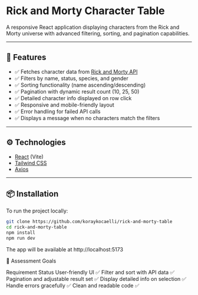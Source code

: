 # Rick and Morty Character Table

A responsive React application displaying characters from the Rick and Morty universe with advanced filtering, sorting, and pagination capabilities.

---

## 🎯 Features

- ✅ Fetches character data from [Rick and Morty API](https://rickandmortyapi.com/)
- ✅ Filters by name, status, species, and gender
- ✅ Sorting functionality (name ascending/descending)
- ✅ Pagination with dynamic result count (10, 25, 50)
- ✅ Detailed character info displayed on row click
- ✅ Responsive and mobile-friendly layout
- ✅ Error handling for failed API calls
- ✅ Displays a message when no characters match the filters

---

## ⚙️ Technologies

- [React](https://reactjs.org/) (Vite)
- [Tailwind CSS](https://tailwindcss.com/)
- [Axios](https://axios-http.com/)

---

## 📦 Installation

To run the project locally:

```bash
git clone https://github.com/koraykocaelli/rick-and-morty-table
cd rick-and-morty-table
npm install
npm run dev
```

The app will be available at http://localhost:5173

📌 Assessment Goals

Requirement	Status
User-friendly UI	✅
Filter and sort with API data	✅
Pagination and adjustable result set	✅
Display detailed info on selection	✅
Handle errors gracefully	✅
Clean and readable code	✅

